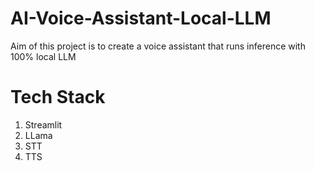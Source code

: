 # AI-Voice-Assistant-Local-LLM
Aim of this project is to create a voice assistant that runs inference with 100% local LLM

# Tech Stack
1. Streamlit
2. LLama
3. STT
4. TTS